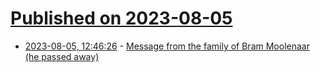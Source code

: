 # [Published on 2023-08-05](index.md)

* [2023-08-05, 12:46:26](https://lobste.rs/s/yrlb5m/message_from_family_bram_moolenaar_he) - [Message from the family of Bram Moolenaar (he passed away)](https://groups.google.com/g/vim_announce/c/tWahca9zkt4)
